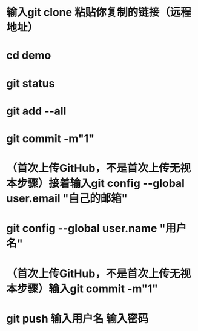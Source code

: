 # 输入git clone 粘贴你复制的链接（远程地址）
# cd demo 
# git status 
# git add --all
# git commit -m"1"
# （首次上传GitHub，不是首次上传无视本步骤）接着输入git config --global user.email "自己的邮箱"
# git config --global user.name "用户名"
# （首次上传GitHub，不是首次上传无视本步骤）输入git commit -m"1"
# git push  输入用户名 输入密码
